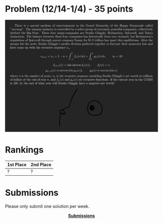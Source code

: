 # Problem (12/14-1/4) - 35 points
<p align="center"><img src="https://raw.githubusercontent.com/GodwinMHS/godwinmhs.github.io/main/images/w8p_b.jpg?raw=true"/></p>

# Rankings

|**1st Place**|**2nd Place**|
|----|----|
|?|?|

# Submissions
Please only submit one solution per week.

<p align="center"><a href="https://forms.gle/LkS4FUbpjBKcoiww6"><b>Submissions</b></a></p>
